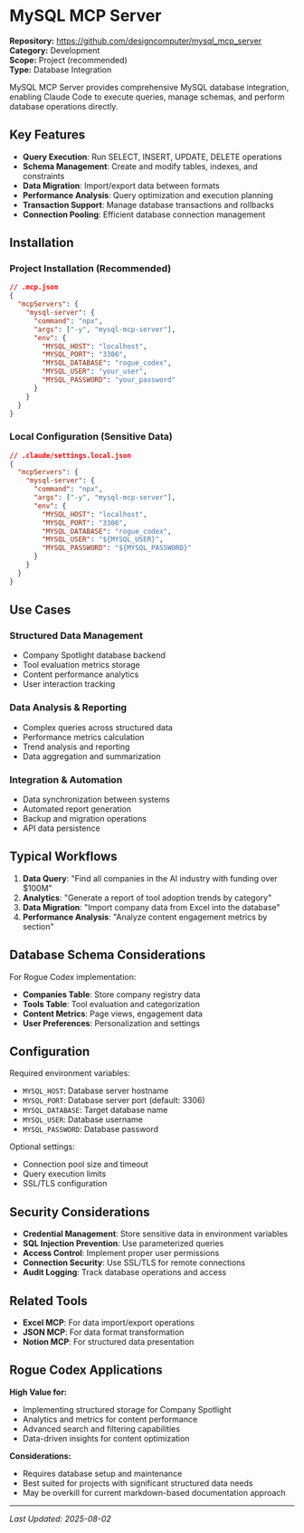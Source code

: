 # MySQL MCP Server

**Repository:** https://github.com/designcomputer/mysql_mcp_server  
**Category:** Development  
**Scope:** Project (recommended)  
**Type:** Database Integration

MySQL MCP Server provides comprehensive MySQL database integration, enabling Claude Code to execute queries, manage schemas, and perform database operations directly.

## Key Features

- **Query Execution**: Run SELECT, INSERT, UPDATE, DELETE operations
- **Schema Management**: Create and modify tables, indexes, and constraints
- **Data Migration**: Import/export data between formats
- **Performance Analysis**: Query optimization and execution planning
- **Transaction Support**: Manage database transactions and rollbacks
- **Connection Pooling**: Efficient database connection management

## Installation

### Project Installation (Recommended)
```json
// .mcp.json
{
  "mcpServers": {
    "mysql-server": {
      "command": "npx",
      "args": ["-y", "mysql-mcp-server"],
      "env": {
        "MYSQL_HOST": "localhost",
        "MYSQL_PORT": "3306",
        "MYSQL_DATABASE": "rogue_codex",
        "MYSQL_USER": "your_user",
        "MYSQL_PASSWORD": "your_password"
      }
    }
  }
}
```

### Local Configuration (Sensitive Data)
```json
// .claude/settings.local.json
{
  "mcpServers": {
    "mysql-server": {
      "command": "npx",
      "args": ["-y", "mysql-mcp-server"],
      "env": {
        "MYSQL_HOST": "localhost",
        "MYSQL_PORT": "3306",
        "MYSQL_DATABASE": "rogue_codex",
        "MYSQL_USER": "${MYSQL_USER}",
        "MYSQL_PASSWORD": "${MYSQL_PASSWORD}"
      }
    }
  }
}
```

## Use Cases

### Structured Data Management
- Company Spotlight database backend
- Tool evaluation metrics storage
- Content performance analytics
- User interaction tracking

### Data Analysis & Reporting
- Complex queries across structured data
- Performance metrics calculation
- Trend analysis and reporting
- Data aggregation and summarization

### Integration & Automation
- Data synchronization between systems
- Automated report generation
- Backup and migration operations
- API data persistence

## Typical Workflows

1. **Data Query**: "Find all companies in the AI industry with funding over $100M"
2. **Analytics**: "Generate a report of tool adoption trends by category"
3. **Data Migration**: "Import company data from Excel into the database"
4. **Performance Analysis**: "Analyze content engagement metrics by section"

## Database Schema Considerations

For Rogue Codex implementation:
- **Companies Table**: Store company registry data
- **Tools Table**: Tool evaluation and categorization
- **Content Metrics**: Page views, engagement data
- **User Preferences**: Personalization and settings

## Configuration

Required environment variables:
- `MYSQL_HOST`: Database server hostname
- `MYSQL_PORT`: Database server port (default: 3306)
- `MYSQL_DATABASE`: Target database name
- `MYSQL_USER`: Database username
- `MYSQL_PASSWORD`: Database password

Optional settings:
- Connection pool size and timeout
- Query execution limits
- SSL/TLS configuration

## Security Considerations

- **Credential Management**: Store sensitive data in environment variables
- **SQL Injection Prevention**: Use parameterized queries
- **Access Control**: Implement proper user permissions
- **Connection Security**: Use SSL/TLS for remote connections
- **Audit Logging**: Track database operations and access

## Related Tools

- **Excel MCP**: For data import/export operations
- **JSON MCP**: For data format transformation
- **Notion MCP**: For structured data presentation

## Rogue Codex Applications

**High Value for:**
- Implementing structured storage for Company Spotlight
- Analytics and metrics for content performance
- Advanced search and filtering capabilities
- Data-driven insights for content optimization

**Considerations:**
- Requires database setup and maintenance
- Best suited for projects with significant structured data needs
- May be overkill for current markdown-based documentation approach

---

*Last Updated: 2025-08-02*